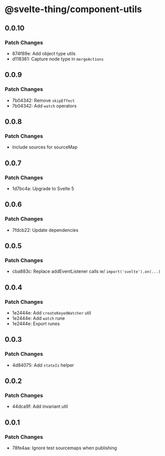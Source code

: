 # @svelte-thing/component-utils

## 0.0.10

### Patch Changes

-   874f89e: Add object type utils
-   d118361: Capture node type in `mergeActions`

## 0.0.9

### Patch Changes

-   7b04342: Remove `skipEffect`
-   7b04342: Add `watch` operators

## 0.0.8

### Patch Changes

-   Include sources for sourceMap

## 0.0.7

### Patch Changes

-   1d7bc4a: Upgrade to Svelte 5

## 0.0.6

### Patch Changes

-   7fdcb22: Update dependencies

## 0.0.5

### Patch Changes

-   cba883c: Replace addEventListener calls w/ `import('svelte').on(...)`

## 0.0.4

### Patch Changes

-   1e2444e: Add `createKeyedWatcher` util
-   1e2444e: Add `watch` rune
-   1e2444e: Export runes

## 0.0.3

### Patch Changes

-   4d84075: Add `stateIs` helper

## 0.0.2

### Patch Changes

-   44dca9f: Add invariant util

## 0.0.1

### Patch Changes

-   78fe4aa: Ignore test sourcemaps when publishing

